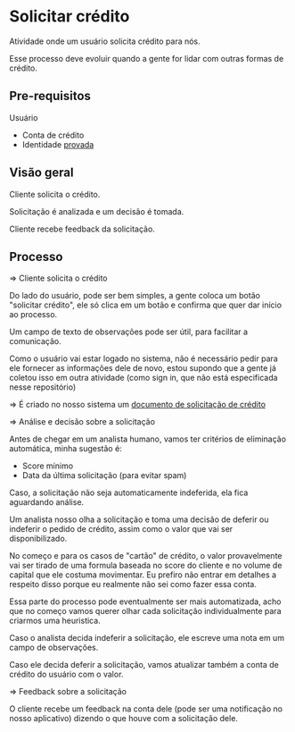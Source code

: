 
# Solicitar crédito

Atividade onde um usuário solicita crédito para nós.


Esse processo deve evoluir quando a gente for lidar com outras formas de crédito. 

## Pre-requisitos

Usuário
- Conta de crédito
- Identidade <a href="./prova_de_identidade.md">provada</a>

## Visão geral

Cliente solicita o crédito.

Solicitação é analizada e um decisão é tomada.

Cliente recebe feedback da solicitação.

## Processo

=> Cliente solicita o crédito

Do lado do usuário, pode ser bem simples, a gente coloca um botão "solicitar crédito", ele só clica em um botão e confirma que quer dar início ao processo.


Um campo de texto de observações pode ser útil, para facilitar a comunicação.

Como o usuário vai estar logado no sistema, não é necessário pedir para ele fornecer as informações dele de novo, estou supondo que a gente já coletou isso em outra atividade (como sign in, que não está especificada nesse repositório)

=> É criado no nosso sistema um <a href="../models/solicitacao_de_credito.md">documento de solicitação de crédito</a>

=> Análise e decisão sobre a solicitação

Antes de chegar em um analista humano, vamos ter critérios de eliminação automática, minha sugestão é:
- Score mínimo
- Data da última solicitação (para evitar spam)

Caso, a solicitação não seja automaticamente indeferida, ela fica aguardando análise.

Um analista nosso olha a solicitação e toma uma decisão de deferir ou indeferir o pedido de crédito, assim como o valor que vai ser disponibilizado.

No começo e para os casos de "cartão" de crédito, o valor provavelmente vai ser tirado de uma formula baseada no score do cliente e no volume de capital que ele costuma movimentar. Eu prefiro não entrar em detalhes a respeito disso porque eu realmente não sei como fazer essa conta.

Essa parte do processo pode eventualmente ser mais automatizada, acho que no começo vamos querer olhar cada solicitação individualmente para criarmos uma heuristica.

Caso o analista decida indeferir a solicitação, ele escreve uma nota em um campo de observações.

Caso ele decida deferir a solicitação, vamos atualizar também a conta de crédito do usuário com o valor.

=> Feedback sobre a solicitação

O cliente recebe um feedback na conta dele (pode ser uma notificação no nosso aplicativo) dizendo o que houve com a solicitação dele.